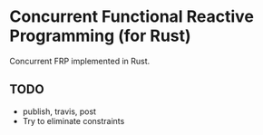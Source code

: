 # Concurrent Functional Reactive Programming (for Rust)

Concurrent FRP implemented in Rust.


## TODO

* publish, travis, post
* Try to eliminate constraints
